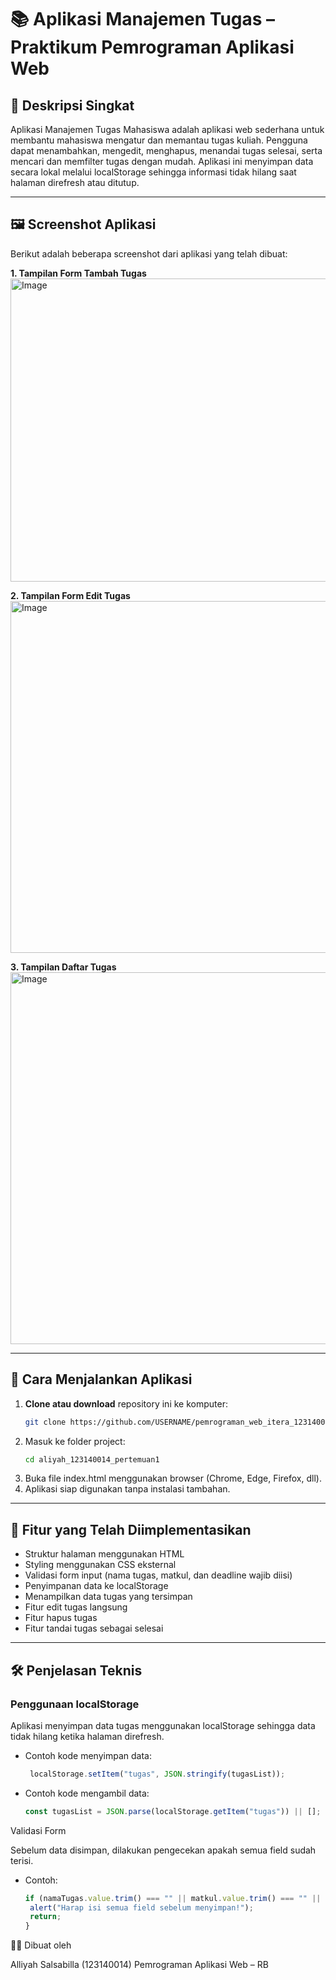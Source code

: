 # 📚 Aplikasi Manajemen Tugas – Praktikum Pemrograman Aplikasi Web

## 📝 Deskripsi Singkat  
Aplikasi Manajemen Tugas Mahasiswa adalah aplikasi web sederhana untuk membantu mahasiswa mengatur dan memantau tugas kuliah. Pengguna dapat menambahkan, mengedit, menghapus, menandai tugas selesai, serta mencari dan memfilter tugas dengan mudah. Aplikasi ini menyimpan data secara lokal melalui localStorage sehingga informasi tidak hilang saat halaman direfresh atau ditutup.

---

## 🖼️ Screenshot Aplikasi  

Berikut adalah beberapa screenshot dari aplikasi yang telah dibuat:

**1. Tampilan Form Tambah Tugas**  
<img width="878" height="485" alt="Image" src="https://github.com/user-attachments/assets/0b96a7d6-3c18-4483-815b-39c6a08e6105" />

**2. Tampilan Form Edit Tugas**  
<img width="577" height="563" alt="Image" src="https://github.com/user-attachments/assets/245601ad-56ac-48f5-9ee9-89c87043a438" />

**3. Tampilan Daftar Tugas**  
<img width="890" height="595" alt="Image" src="https://github.com/user-attachments/assets/691c85ac-0860-48c7-b2d4-5fb205643741" />

---

## 🚀 Cara Menjalankan Aplikasi  

1. **Clone atau download** repository ini ke komputer:
   ```bash
   git clone https://github.com/USERNAME/pemrograman_web_itera_123140014.git
2. Masuk ke folder project:
   ```bash
   cd aliyah_123140014_pertemuan1
3. Buka file index.html menggunakan browser (Chrome, Edge, Firefox, dll).
4. Aplikasi siap digunakan tanpa instalasi tambahan.

---

## 🧰 Fitur yang Telah Diimplementasikan

- Struktur halaman menggunakan HTML
- Styling menggunakan CSS eksternal
- Validasi form input (nama tugas, matkul, dan deadline wajib diisi)
- Penyimpanan data ke localStorage
- Menampilkan data tugas yang tersimpan
- Fitur edit tugas langsung
- Fitur hapus tugas
- Fitur tandai tugas sebagai selesai

---

## 🛠️ Penjelasan Teknis

### Penggunaan localStorage

Aplikasi menyimpan data tugas menggunakan localStorage sehingga data tidak hilang ketika halaman direfresh.

- Contoh kode menyimpan data:
  ```javascript
   localStorage.setItem("tugas", JSON.stringify(tugasList));

- Contoh kode mengambil data:
   ```javascript
   const tugasList = JSON.parse(localStorage.getItem("tugas")) || [];

Validasi Form

Sebelum data disimpan, dilakukan pengecekan apakah semua field sudah terisi.

- Contoh:
   ```javascript
   if (namaTugas.value.trim() === "" || matkul.value.trim() === "" || deadline.value === "") {
    alert("Harap isi semua field sebelum menyimpan!");
    return;
   }

👩‍💻 Dibuat oleh

Alliyah Salsabilla (123140014)
Pemrograman Aplikasi Web – RB
